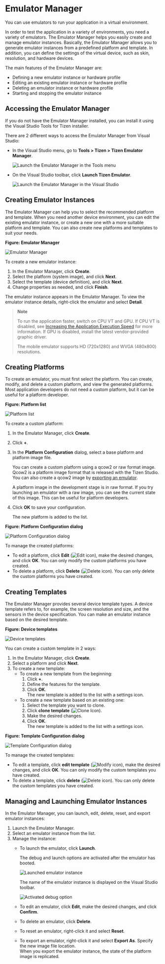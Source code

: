 # Emulator Manager

You can use emulators to run your application in a virtual environment.

In order to test the application in a variety of environments, you need a variety of emulators. The Emulator Manager helps you easily create and manage emulator instances. Basically, the Emulator Manager allows you to generate emulator instances from a predefined platform and template. In addition, you can define the settings of the virtual device, such as skin, resolution, and hardware devices.

The main features of the Emulator Manager are:

- Defining a new emulator instance or hardware profile
- Editing an existing emulator instance or hardware profile
- Deleting an emulator instance or hardware profile
- Starting and stopping the emulator instance


## Accessing the Emulator Manager

If you do not have the Emulator Manager installed, you can install it using the Visual Studio Tools for Tizen installer.

There are 2 different ways to access the Emulator Manager from Visual Studio:

- In the Visual Studio menu, go to **Tools &gt; Tizen &gt; Tizen Emulator Manager**.

   ![Launch the Emulator Manager in the Tools menu](media/em-vstoolbar1.png)

- On the Visual Studio toolbar, click **Launch Tizen Emulator**.

   ![Launch the Emulator Manager in the Visual Studio](media/em-vstoolbar2.png)


## Creating Emulator Instances

The Emulator Manager can help you to select the recommended platform and template. When you need another device environment, you can edit the existing emulator instance, or create a new one with a more suitable platform and template. You can also create new platforms and templates to suit your needs.

**Figure: Emulator Manager**

![Emulator Manager](media/em-vs1.png)

To create a new emulator instance:

1. In the Emulator Manager, click **Create**.
2. Select the platform (system image), and click **Next**.
3. Select the template (device definition), and click **Next**.
4. Change properties as needed, and click **Finish**.

The emulator instance appears in the Emulator Manager. To view the emulator instance details, right-click the emulator and select **Detail**.

> **Note**
>
> To run the application faster, switch on CPU VT and GPU. If CPU VT is disabled, see [Increasing the Application Execution Speed](https://developer.tizen.org/development/tizen-studio/native-tools/running-and-testing-your-app/emulator#speed) for more information. If GPU is disabled, install the latest vendor-provided graphic driver.
>
> The mobile emulator supports HD (720x1280) and WVGA (480x800) resolutions.


## Creating Platforms

To create an emulator, you must first select the platform. You can create, modify, and delete a custom platform, and view the generated platforms. Most application developers do not need a custom platform, but it can be useful for a platform developer.

**Figure: Platform list**

![Platform list](media/em-vs3.png)

To create a custom platform:

1. In the Emulator Manager, click **Create**.
2. Click **+**.
3. In the **Platform Configuration** dialog, select a base platform and platform image file.

   You can create a custom platform using a qcow2 or raw format image. Qcow2 is a platform image format that is released with the Tizen Studio. You can also create a qcow2 image by [exporting an emulator](#managing-and-launching-emulator-instances).

   A platform image in the development stage is in raw format. If you try launching an emulator with a raw image, you can see the current state of this image. This can be useful for platform developers.

4. Click **OK** to save your configuration.

   The new platform is added to the list.

**Figure: Platform Configuration dialog**

![Platform Configuration dialog](media/em-vs4.png)

To manage the created platforms:

- To edit a platform, click **Edit** (![Edit icon](media/em-modify.png)), make the desired changes, and click **OK**. You can only modify the custom platforms you have created.
- To delete a platform, click **Delete** (![Delete icon](media/em-delete.png)). You can only delete the custom platforms you have created.

## Creating Templates

The Emulator Manager provides several device template types. A device template refers to, for example, the screen resolution and size, and the sensors in the device specification. You can make an emulator instance based on the desired template.

**Figure: Device templates**

![Device templates](media/em-device-template.png)

You can create a custom template in 2 ways:

1. In the Emulator Manager, click **Create**.
2. Select a platform and click **Next**.
3. To create a new template:
   - To create a new template from the beginning:
     1. Click **+**.
     2. Define the features for the template.
     3. Click **OK**.  
     The new template is added to the list with a settings icon.
   - To create a new template based on an existing one:
     1. Select the template you want to clone.
     2. Click **clone template** (![Clone Icon](media/em-clone-icon.png)).
     3. Make the desired changes.
     4. Click **OK**.  
     The new template is added to the list with a settings icon.


**Figure: Template Configuration dialog**

![Template Configuration dialog](media/em-template-config.png)

To manage the created templates:

- To edit a template, click **edit template** (![Modify icon](media/em-modify.png)), make the desired changes, and click **OK**. You can only modify the custom templates you have created.
- To delete a template, click **delete** (![Delete icon](media/em-delete.png)). You can only delete the custom templates you have created.

## Managing and Launching Emulator Instances

In the Emulator Manager, you can launch, edit, delete, reset, and export emulator instances:

1. Launch the Emulator Manager.
2. Select an emulator instance from the list.
3. Manage the instance:
   - To launch the emulator, click **Launch**.

     The debug and launch options are activated after the emulator has booted.

	 ![Launched emulator instance](media/em-launched.png)

	 The name of the emulator instance is displayed on the Visual Studio toolbar.

     ![Activated debug option](media/em-activated-debug.png)

   - To edit an emulator, click **Edit**, make the desired changes, and click **Confirm**.
   - To delete an emulator, click **Delete**.
   - To reset an emulator, right-click it and select **Reset**.
   - To export an emulator, right-click it and select **Export As**. Specify the new image file location.  
   When you export the emulator instance, the state of the platform image is replicated.
